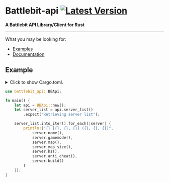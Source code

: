 # Battlebit-api [![Latest Version]][crates.io]

[Latest Version]: https://img.shields.io/crates/v/battlebit-api.svg
[crates.io]: https://crates.io/crates/battlebit-api

**A Battlebit API Library/Client for Rust**

---

What you may be looking for:
- [Examples](https://github.com/superyu1337/battlebit-api/tree/main/examples)
- [Documentation](https://docs.rs/battlebit-api)

## Example

<details>
<summary>
Click to show Cargo.toml.
</summary>

```toml
[dependencies]
battlebit-api = "0.2.0"
```

</details>
<p></p>

```rust
use battlebit_api::BBApi;

fn main() {
    let api = BBApi::new();
    let server_list = api.server_list()
        .expect("Retrieving server list");

    server_list.into_iter().for_each(|server| {
        println!("{} [{}, {}, {}] ({}, {}, {})", 
            server.name(), 
            server.gamemode(), 
            server.map(),
            server.map_size(),
            server.hz(), 
            server.anti_cheat(),
            server.build()
        )
    });
}
```